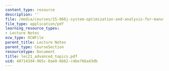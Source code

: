 ```yaml
---
content_type: resource
description: ''
file: /media/courses/15-066j-system-optimization-and-analysis-for-manufacturing-summer-2003/407143d4965c8ae08b62c4be766a43db_lec21_advanced_topics.pdf
file_type: application/pdf
learning_resource_types:
- Lecture Notes
ocw_type: OCWFile
parent_title: Lecture Notes
parent_type: CourseSection
resourcetype: Document
title: lec21_advanced_topics.pdf
uid: 407143d4-965c-8ae0-8b62-c4be766a43db
---
```

